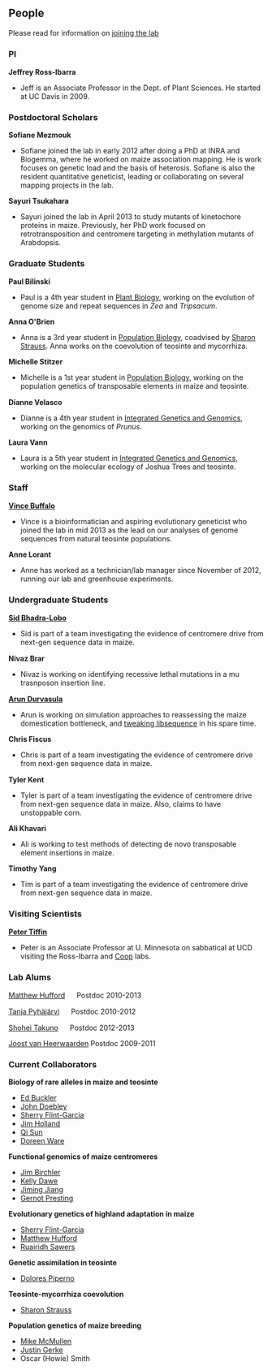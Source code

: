 ## People

Please read for information on [joining the lab](http:/www.rilab.org/prosp.html)

### PI

**Jeffrey Ross-Ibarra** <a href="https://github.com/rossibarra/CV"><img src="http://www.rilab.org/images/txt.png" style="width: 15px;"></a> <a href="https://twitter.com/jrossibarra"><img src="http://www.rilab.org/images/Twitter_logo_blue.png" style="width: 15px;"></a>

* Jeff is an Associate Professor in the Dept. of Plant Sciences. He started at UC Davis in 2009. 

### Postdoctoral Scholars

**Sofiane Mezmouk**

* Sofiane joined the lab in early 2012 after doing a PhD at INRA and Biogemma, where he worked on maize association mapping.  He is work focuses on genetic load and the basis of heterosis.  Sofiane is also the resident quantitative geneticist, leading or collaborating on several mapping projects in the lab. 

**Sayuri Tsukahara**

* Sayuri joined the lab in April 2013 to study mutants of kinetochore proteins in maize.  Previously, her PhD work focused on retrotransposition and centromere targeting in methylation mutants of Arabdopsis.

### Graduate Students


**Paul Bilinski**

* Paul is a 4th year student in [Plant Biology](http://biosci3.ucdavis.edu/gradGroups/pb/), working on the evolution of genome size and repeat sequences in *Zea* and *Tripsacum*.

**Anna O'Brien**

* Anna is a 3rd year student in [Population Biology](http://www-eve.ucdavis.edu/eve/pbg/), coadvised by [Sharon Strauss](http://sharonstrauss.wordpress.com). Anna works on the coevolution of teosinte and mycorrhiza.

**Michelle Stitzer**

* Michelle is a 1st year student in [Population Biology](http://www-eve.ucdavis.edu/eve/pbg/), working on the population genetics of transposable elements in maize and teosinte.

**Dianne Velasco** <a href="https://twitter.com/napknscrib"><img src="http://www.rilab.org/images/Twitter_logo_blue.png" style="width: 15px;"></a>

* Dianne is a 4th year student in [Integrated Genetics and Genomics](http://biosci3.ucdavis.edu/GradGroups/GGG/Default.aspx), working on the genomics of *Prunus*.
 
**Laura Vann**

* Laura is a 5th year student in [Integrated Genetics and Genomics](http://biosci3.ucdavis.edu/GradGroups/GGG/Default.aspx), working on the molecular ecology of Joshua Trees and teosinte.

### Staff

[**Vince Buffalo**](http://www.vincebuffalo.com/) <a href="https://twitter.com/vsbuffalo"><img src="http://www.rilab.org/images/Twitter_logo_blue.png" style="width: 15px;"></a>

* Vince is a bioinformatician and aspiring evolutionary geneticist who joined the lab in mid 2013 as the lead on our analyses of genome sequences from natural teosinte populations. 

**Anne Lorant**

* Anne has worked as a technician/lab manager since November of 2012, running our lab and greenhouse experiments.

### Undergraduate Students

**[Sid Bhadra-Lobo](https://github.com/sidbhadra-lobo)** <a href="https://twitter.com/SidBL"><img src="http://www.rilab.org/images/Twitter_logo_blue.png" style="width: 15px;"></a>

* Sid is part of a team investigating the evidence of centromere drive from next-gen sequence data in maize.

**Nivaz Brar** <a href="https://twitter.com/Nivaz1"><img src="http://www.rilab.org/images/Twitter_logo_blue.png" style="width: 15px;"></a>

* Nivaz is working on identifying recessive lethal mutations in a mu trasnposon insertion line.

[**Arun Durvasula**](https://github.com/arundurvasula) <a href="https://twitter.com/arundurvasula"><img src="http://www.rilab.org/images/Twitter_logo_blue.png" style="width: 15px;"></a>

* Arun is working on simulation approaches to reassessing the maize domestication bottleneck, and [tweaking libsequence](https://github.com/arundurvasula/libsequencevcf-1.7.6) in his spare time.

**Chris Fiscus** 

* Chris is part of a team investigating the evidence of centromere drive from next-gen sequence data in maize.

**Tyler Kent** <a href="https://twitter.com/tylervkent"><img src="http://www.rilab.org/images/Twitter_logo_blue.png" style="width: 15px;"></a>

* Tyler is part of a team investigating the evidence of centromere drive from next-gen sequence data in maize. Also, claims to have unstoppable corn.

**Ali Khavari** 

* Ali is working to test methods of detecting de novo transposable element insertions in maize.

**Timothy Yang**

* Tim is part of a team investigating the evidence of centromere drive from next-gen sequence data in maize.

### Visiting Scientists

[**Peter Tiffin**](http://www.cbs.umn.edu/lab/tiffin)  

* Peter is an Associate Professor at U. Minnesota on sabbatical at UCD visiting the Ross-Ibarra and [Coop](http://gcbias.org) labs.

### Lab Alums

[Matthew Hufford](http://www.public.iastate.edu/~mhufford/HuffordLab/home.html) <a href="https://twitter.com/mbhufford"><img src="http://www.rilab.org/images/Twitter_logo_blue.png" style="width: 15px;"></a> Postdoc 2010-2013

[Tanja Pyhäjärvi](https://wiki.oulu.fi/pages/viewpage.action?pageId=13382392) <a href="https://twitter.com/PyhaTanja"><img src="http://www.rilab.org/images/Twitter_logo_blue.png" style="width: 15px;"></a> Postdoc 2010-2012

[Shohei Takuno](https://sites.google.com/site/shoheitakuno/) <a href="https://twitter.com/ShoheiTakuno"><img src="http://www.rilab.org/images/Twitter_logo_blue.png" style="width: 15px;"></a> Postdoc 2012-2013

[Joost van Heerwaarden](http://www.wageningenur.nl/en/Persons/dr.ir.-J-Joost-van-Heerwaarden.htm) Postdoc 2009-2011

### Current Collaborators

**Biology of rare alleles in maize and teosinte**

* [Ed Buckler](http://www.maizegenetics.net)
* [John Doebley](http://teosinte.wisc.edu)
* [Sherry Flint-Garcia](http://web.missouri.edu/~flint-garcias/)
* [Jim Holland](http://www4.ncsu.edu/~jholland/homepage.htm)
* [Qi Sun](http://vivo.cornell.edu/display/individual24418)
* [Doreen Ware](http://warelab.org)

**Functional genomics of maize centromeres**

* [Jim Birchler](http://ipg.missouri.edu/faculty/birchler.cfm)
* [Kelly Dawe](http://www.dawelab.org)
* [Jiming Jiang](http://genetics.wisc.edu/Jiang.htm)
* [Gernot Presting](http://genomics.hawaii.edu/prestinglab/)

**Evolutionary genetics of highland adaptation in maize**

* [Sherry Flint-Garcia](http://web.missouri.edu/~flint-garcias/)
* [Matthew Hufford](http://www.public.iastate.edu/~mhufford/HuffordLab/home.html)
* [Ruairidh Sawers](http://www.langebio.cinvestav.mx/?pag=165)

**Genetic assimilation in teosinte**

* [Dolores Piperno](http://www.stri.si.edu/english/scientific_staff/staff_scientist/scientist.php?id=26)

**Teosinte-mycorrhiza coevolution**

* [Sharon Strauss](http://sharonstrauss.wordpress.com)

**Population genetics of maize breeding**

* [Mike McMullen](http://ipg.missouri.edu/faculty/mcmullen.cfm)
* [Justin Gerke](http://www.linkedin.com/pub/justin-gerke/11/ab4/312)
* Oscar (Howie) Smith

